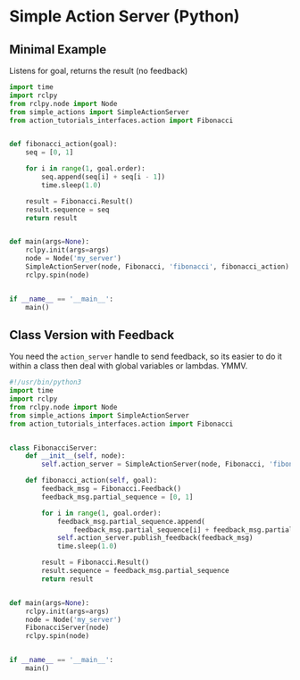 # Simple Action Server (Python)

## Minimal Example
Listens for goal, returns the result (no feedback)

```python
import time
import rclpy
from rclpy.node import Node
from simple_actions import SimpleActionServer
from action_tutorials_interfaces.action import Fibonacci


def fibonacci_action(goal):
    seq = [0, 1]

    for i in range(1, goal.order):
        seq.append(seq[i] + seq[i - 1])
        time.sleep(1.0)

    result = Fibonacci.Result()
    result.sequence = seq
    return result


def main(args=None):
    rclpy.init(args=args)
    node = Node('my_server')
    SimpleActionServer(node, Fibonacci, 'fibonacci', fibonacci_action)
    rclpy.spin(node)


if __name__ == '__main__':
    main()
```

## Class Version with Feedback
You need the `action_server` handle to send feedback, so its easier to do it within a class then deal with global variables or lambdas. YMMV.

```python
#!/usr/bin/python3
import time
import rclpy
from rclpy.node import Node
from simple_actions import SimpleActionServer
from action_tutorials_interfaces.action import Fibonacci


class FibonacciServer:
    def __init__(self, node):
        self.action_server = SimpleActionServer(node, Fibonacci, 'fibonacci', self.fibonacci_action)

    def fibonacci_action(self, goal):
        feedback_msg = Fibonacci.Feedback()
        feedback_msg.partial_sequence = [0, 1]

        for i in range(1, goal.order):
            feedback_msg.partial_sequence.append(
                feedback_msg.partial_sequence[i] + feedback_msg.partial_sequence[i - 1])
            self.action_server.publish_feedback(feedback_msg)
            time.sleep(1.0)

        result = Fibonacci.Result()
        result.sequence = feedback_msg.partial_sequence
        return result


def main(args=None):
    rclpy.init(args=args)
    node = Node('my_server')
    FibonacciServer(node)
    rclpy.spin(node)


if __name__ == '__main__':
    main()
```
